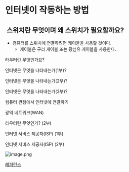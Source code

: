 # 인터넷이 작동하는 방법

## ️ ️스위치란 무엇이며 왜 스위치가 필요할까요?
- 컴퓨터를 스위치에 연결하려면 케이블을 사용할 것이다.
  - 케이블은 구리 케이블 또는 광섬유 케이블을 사용한다.












라우터란 무엇인가요? 

인터넷은 무엇을 나타내는가(1부)? 

인터넷은 무엇을 나타내는가(2부)? 

인터넷은 무엇을 나타내는가(3부)? 

컴퓨터 관점에서 인터넷에 연결하기 

광역 네트워크(WAN) 

라우터란 무엇인가? (2부) 

인터넷 서비스 제공자(ISP) (1부) 

인터넷 서비스 제공자(ISP) (2부)












![image.png](../img/internet/)


[레퍼런스](https://www.youtube.com/watch?v=zN8YNNHcaZc)
